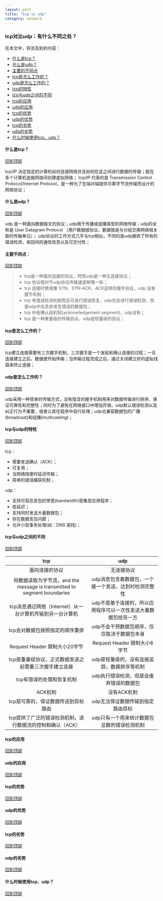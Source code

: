 ```yaml
---
layout: post
title: "tcp vs udp"
category: network
---
```


###  tcp对比udp：有什么不同之处？

在本文中，将涉及到的内容： 

- [什么是tcp？](#什么是tcp？)
- [什么是udp？](#什么是udp？)
- [主要的不同点](#主要的不同点)
- [tcp是怎么工作的？](#tcp是怎么工作的？)
- [udp是怎么工作的？](#udp是怎么工作的？)
- [tcp的特性](#tcp的特性)
- [tcp与udp之间的不同](#tcp与udp之间的不同)
- [tcp的应用](#tcp的应用)
- [udp的应用](#udp的应用)
- [tcp的优势](#tcp的优势)
- [udp的优势](#udp的优势)
- [tcp的劣势](#tcp的劣势)
- [udp的劣势](#udp的劣势)
- [什么时候使用tcp、udp？](#什么时候使用tcp、udp？)

#### 什么是tcp？
[回到顶部](#tcp对比udp：有什么不同之处？)

tcp/IP 决定指定的计算机如何连接网络并且如何在这之间进行数据的传输；能在多个计算机连接网络间创建虚拟网络；
tcp/IP 代表的是 Transmission Control Protocol/Internet Protocol，是一种为了在端对端提供可靠字节流传输而设计的网络协议；

#### 什么是udp？
[回到顶部](#tcp对比udp：有什么不同之处？)

udp 是一种面向数据报文的协议；udp用于传播或组播类型的网络传输；udp的全称是 User Datagram Protocol （用户数据报协议，数据报是与分组交换网络相关联的传输单元）；
udp协议的工作方式几乎与tcp相似，不同的是udp摒弃了所有的错误检测，来回间的通信信息以及可交付性；

#### 主要不同点：
[回到顶部](#tcp对比udp：有什么不同之处？)

> - tcp是一种面向连接的协议，然而udp是一种无连接协议；
> - tcp 协议相对于udp协议传输速度稍慢一些；
> - tcp 连接时使用像 SYN、SYN-ACK、ACK这样的握手协议，udp 没有握手机制；
> - tcp 有错误检测机制而且可进行错误恢复，udp也会进行错误检测，但是udp中会丢弃发生错误的数据包；
> - tcp 中有确认段机制(acknowledgement segment)，udp没有；
> - tcp 是一种重量级的传输协议，udp是轻量级的协议；

#### tcp是怎么工作的？
[回到顶部](#tcp对比udp：有什么不同之处？)

tcp建立连接需要有三次握手机制，三次握手是一个发起和确认连接的过程；一旦连接建立之后，数据便开始传输；当传输过程完成之后，通过关闭建立好的虚拟线路来终止连接；

#### udp是怎么工作的？
[回到顶部](#tcp对比udp：有什么不同之处？)

udp采用一种简单的传输方式，没有隐含的握手机制用来对数据传输进行排序、保证可靠性和完整性；同时为了避免在网络接口中增加开销，udp默认错误检测以及纠正行为不重要，或者让其在程序中自行处理；udp也兼容数据包的广播(broadcast)和组播(multicasting)；

#### tcp与udp的特性
[回到顶部](#tcp对比udp：有什么不同之处？)

tcp：
- 需要发送确认（ACK）；
- 可复用；
- 当网络阻塞时延迟传输；
- 简单的错误捕获机制；

udp：
- 支持可容忍丢包的带宽(bandwidth)密集型应用程序；
- 低延迟；
- 支持同时发送大量数据包；
- 存在数据丢包问题；
- 允许小型事务处理(如：DNS 查找)；

#### tcp与udp之间的不同
[回到顶部](#tcp对比udp：有什么不同之处？)

|tcp                                                                    |udp|
|:--:                                                                   |:--:|
|面向连接的协议                                                            |无连接协议|
|将数据读取为字节流，and the message is transmitted to segment boundaries   |udp消息包含着数据包，一个接一个发送，达到时检测完整性|
|tcp消息通过网络（Internet）从一台计算机传输到另一台计算机                       |udp不是基于连接的，所以应用程序可以一次性发送大量数据包给另一方|
|tcp会对数据包按照指定的顺序重排                                              |udp不会干预数据包顺序，仅仅取决于数据包本身|
|Request Header 限制大小20字节                                             |Request Header 限制大小8 字节|
|tcp是重量级协议，正式数据发送之前需要三次握手建立连接                            |udp是轻量级的，没有连接追踪，数据排序等机制|
|tcp有错误的处理和恢复机制                                                   |udp执行错误检测，但是会废弃错误的数据包|
|ACK机制                                                                  |没有ACK机制|
|tcp是可靠的，保证数据传送到目标路由                                           |udp无法保证数据传输到指定路由目标|
|tcp提供了广泛的错误检测机制，进行数据流的控制和确认（ACK）                       |udp只有一个用来统计数据包总数的错误检测机制|

#### tcp的应用
[回到顶部](#tcp对比udp：有什么不同之处？)

#### udp的应用
[回到顶部](#tcp对比udp：有什么不同之处？)

#### tcp的优势
[回到顶部](#tcp对比udp：有什么不同之处？)

#### udp的优势
[回到顶部](#tcp对比udp：有什么不同之处？)

#### tcp的劣势
[回到顶部](#tcp对比udp：有什么不同之处？)

#### udp的劣势
[回到顶部](#tcp对比udp：有什么不同之处？)

#### 什么时候使用tcp、udp？
[回到顶部](#tcp对比udp：有什么不同之处？)

